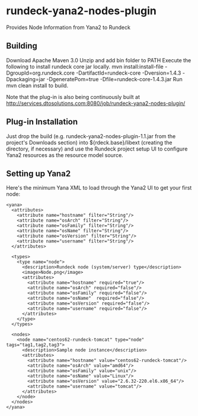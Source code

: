 rundeck-yana2-nodes-plugin
==========================

Provides Node Information from Yana2 to Rundeck

Building
------------

Download Apache Maven 3.0 
Unzip and add bin folder to PATH
Execute the following to install rundeck core jar locally.
mvn install:install-file -DgroupId=org.rundeck.core -DartifactId=rundeck-core -Dversion=1.4.3 -Dpackaging=jar -DgeneratePom=true -Dfile=rundeck-core-1.4.3.jar
Run mvn clean install to build.

Note that the plug-in is also being continuously built at http://services.dtosolutions.com:8080/job/rundeck-yana2-nodes-plugin/

Plug-in Installation
------------

Just drop the build (e.g. rundeck-yana2-nodes-plugin-1.1.jar from the project's Downloads section) into ${rdeck.base}/libext (creating the directory, if necessary) and use the Rundeck project setup UI to configure Yana2 resources as the resource model source.

Setting up Yana2
------------

Here's the minimum Yana XML to load through the Yana2 UI to get your first node:

<!-- Sample XML to establish the minimum set of node types to support default usage of the      -->
<!-- Rundeck rundeck-yana2-nodes-plugin (https://github.com/sharadr/rundeck-yana2-nodes-plugin) -->

    
    <yana>
      <attributes>
        <attribute name="hostname" filter="String"/>
        <attribute name="osArch" filter="String"/>
        <attribute name="osFamily" filter="String"/>
        <attribute name="osName" filter="String"/>
        <attribute name="osVersion" filter="String"/>
        <attribute name="username" filter="String"/>
      </attributes>

      <types>
        <type name="node">
          <description>Rundeck node (system/server) type</description>
          <image>Node.png</image>
          <attributes>
            <attribute name="hostname" required="true"/>
            <attribute name="osArch" required="false"/>
            <attribute name="osFamily" required="false"/>    
            <attribute name="osName"  required="false"/>
            <attribute name="osVersion" required="false"/>
            <attribute name="username" required="false"/>
          </attributes>
        </type>
      </types>

      <nodes>
        <node name="centos62-rundeck-tomcat" type="node" tags="tag1,tag2,tag3">
          <description>Sample node instance</description>
          <attributes>
            <attribute name="hostname" value="centos62-rundeck-tomcat"/>
            <attribute name="osArch" value="amd64"/>
            <attribute name="osFamily" value="unix"/>
            <attribute name="osName" value="Linux"/>
            <attribute name="osVersion" value="2.6.32-220.el6.x86_64"/>
            <attribute name="username" value="tomcat"/>
          </attributes>
        </node>
      </nodes>
    </yana>